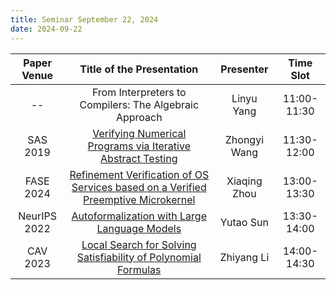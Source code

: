 ```yaml
---
title: Seminar September 22, 2024
date: 2024-09-22
---
```


| Paper Venue  |                                                Title of the Presentation                                                 |  Presenter   |  Time Slot  |
|:------------:|:------------------------------------------------------------------------------------------------------------------------:|:------------:|:-----------:|
|      --      |                                  From Interpreters to Compilers: The Algebraic Approach                                  |  Linyu Yang  | 11:00-11:30 |
|   SAS 2019   |                [Verifying Numerical Programs via Iterative Abstract Testing](/seminar/24-09-22/zhongyi/)                 | Zhongyi Wang | 11:30-12:00 |
|  FASE 2024   |     [Refinement Verification of OS Services based on a Verified Preemptive Microkernel](/seminar/24-09-22/xiaqing/)      | Xiaqing Zhou | 13:00-13:30 |
| NeurIPS 2022 |                         [Autoformalization with Large Language Models](/seminar/24-09-22/yutao/)                         |  Yutao Sun   | 13:30-14:00 |
|   CAV 2023   |               [Local Search for Solving Satisfiability of Polynomial Formulas](/seminar/24-09-22/zhiyang/)               |  Zhiyang Li  | 14:00-14:30 |

<!--more-->
